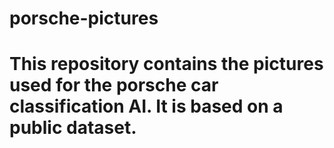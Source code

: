# porsche-pictures
# This repository contains the pictures used for the porsche car classification AI. It is based on a public dataset.

